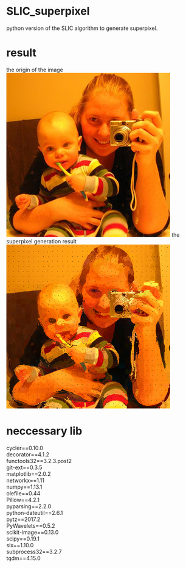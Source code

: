 # SLIC_superpixel
python version of the SLIC algorithm to generate superpixel.

# result
the origin of the image   
![image](http://github.com/JiangtianPan/SLIC_superpixel/raw/master/kid.jpg)
the superpixel generation result   
![image](http://github.com/JiangtianPan/SLIC_superpixel/raw/master/kid_result.png)

# neccessary lib
cycler==0.10.0   
decorator==4.1.2   
functools32==3.2.3.post2   
git-ext==0.3.5   
matplotlib==2.0.2   
networkx==1.11   
numpy==1.13.1   
olefile==0.44   
Pillow==4.2.1   
pyparsing==2.2.0   
python-dateutil==2.6.1   
pytz==2017.2   
PyWavelets==0.5.2   
scikit-image==0.13.0   
scipy==0.19.1   
six==1.10.0   
subprocess32==3.2.7   
tqdm==4.15.0
